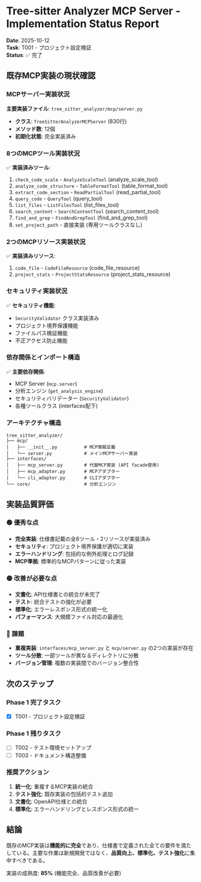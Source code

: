 # Tree-sitter Analyzer MCP Server - Implementation Status Report

**Date**: 2025-10-12  
**Task**: T001 - プロジェクト設定検証  
**Status**: ✅ 完了

## 既存MCP実装の現状確認

### MCPサーバー実装状況

**主要実装ファイル**: `tree_sitter_analyzer/mcp/server.py`
- **クラス**: `TreeSitterAnalyzerMCPServer` (830行)
- **メソッド数**: 12個
- **初期化状態**: 完全実装済み

### 8つのMCPツール実装状況

✅ **実装済みツール**:
1. `check_code_scale` - `AnalyzeScaleTool` (analyze_scale_tool)
2. `analyze_code_structure` - `TableFormatTool` (table_format_tool)  
3. `extract_code_section` - `ReadPartialTool` (read_partial_tool)
4. `query_code` - `QueryTool` (query_tool)
5. `list_files` - `ListFilesTool` (list_files_tool)
6. `search_content` - `SearchContentTool` (search_content_tool)
7. `find_and_grep` - `FindAndGrepTool` (find_and_grep_tool)
8. `set_project_path` - 直接実装 (専用ツールクラスなし)

### 2つのMCPリソース実装状況

✅ **実装済みリソース**:
1. `code_file` - `CodeFileResource` (code_file_resource)
2. `project_stats` - `ProjectStatsResource` (project_stats_resource)

### セキュリティ実装状況

✅ **セキュリティ機能**:
- `SecurityValidator` クラス実装済み
- プロジェクト境界保護機能
- ファイルパス検証機能
- 不正アクセス防止機能

### 依存関係とインポート構造

✅ **主要依存関係**:
- MCP Server (`mcp.server`)
- 分析エンジン (`get_analysis_engine`)
- セキュリティバリデーター (`SecurityValidator`)
- 各種ツールクラス (interfaces配下)

### アーキテクチャ構造

```
tree_sitter_analyzer/
├── mcp/
│   ├── __init__.py          # MCP情報定義
│   └── server.py            # メインMCPサーバー実装
├── interfaces/
│   ├── mcp_server.py        # 代替MCP実装 (API facade使用)
│   ├── mcp_adapter.py       # MCPアダプター
│   └── cli_adapter.py       # CLIアダプター
└── core/                    # 分析エンジン
```

## 実装品質評価

### 🟢 優秀な点
- **完全実装**: 仕様書記載の全8ツール・2リソースが実装済み
- **セキュリティ**: プロジェクト境界保護が適切に実装
- **エラーハンドリング**: 包括的な例外処理とログ記録
- **MCP準拠**: 標準的なMCPパターンに従った実装

### 🟡 改善が必要な点
- **文書化**: API仕様書との統合が未完了
- **テスト**: 統合テストの強化が必要
- **標準化**: エラーレスポンス形式の統一化
- **パフォーマンス**: 大規模ファイル対応の最適化

### 🔴 課題
- **重複実装**: `interfaces/mcp_server.py` と `mcp/server.py` の2つの実装が存在
- **ツール分散**: 一部ツールが異なるディレクトリに分散
- **バージョン管理**: 複数の実装間でのバージョン整合性

## 次のステップ

### Phase 1 完了タスク
- [x] T001 - プロジェクト設定検証

### Phase 1 残りタスク
- [ ] T002 - テスト環境セットアップ
- [ ] T003 - ドキュメント構造整備

### 推奨アクション
1. **統一化**: 重複するMCP実装の統合
2. **テスト強化**: 既存実装の包括的テスト追加
3. **文書化**: OpenAPI仕様との統合
4. **標準化**: エラーハンドリングとレスポンス形式の統一

## 結論

既存のMCP実装は**機能的に完全**であり、仕様書で定義された全ての要件を満たしている。主要な作業は新規開発ではなく、**品質向上、標準化、テスト強化**に集中すべきである。

実装の成熟度: **85%** (機能完全、品質改善が必要)